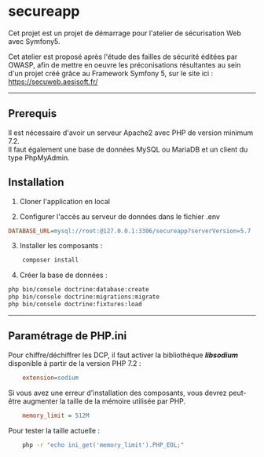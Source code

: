 # secureapp

Cet projet est un projet de démarrage pour l'atelier de sécurisation Web avec Symfony5.

Cet atelier est proposé après l'étude des failles de sécurité éditées par OWASP, afin de mettre en oeuvre les préconisations résultantes au sein d'un projet créé grâce au Framework Symfony 5, sur le site ici : https://secuweb.aesisoft.fr/

___

## Prerequis

Il est nécessaire d'avoir un serveur Apache2 avec PHP de version minimum 7.2.<br/>
Il faut également une base de données MySQL ou MariaDB et un client du type PhpMyAdmin.

## Installation

1. Cloner l'application en local

2. Configurer l'accès au serveur de données dans le fichier .env

```INI
DATABASE_URL=mysql://root:@127.0.0.1:3306/secureapp?serverVersion=5.7
```

3. Installer les composants :

```Bash
    composer install
```

4. Créer la base de données :

```Bash
php bin/console doctrine:database:create
php bin/console doctrine:migrations:migrate
php bin/console doctrine:fixtures:load
```

___

## Paramétrage de PHP.ini

Pour chiffre/déchiffrer les DCP, il faut activer la bibliothèque ***libsodium*** disponible à partir de la version PHP 7.2 :

```INI
    extension=sodium
```

Si vous avez une erreur d'installation des composants, vous devrez peut-être augmenter la taille de la mémoire utilisée par PHP.

```INI
    memory_limit = 512M
```

Pour tester la taille actuelle :

```Bash
    php -r "echo ini_get('memory_limit').PHP_EOL;"
```
